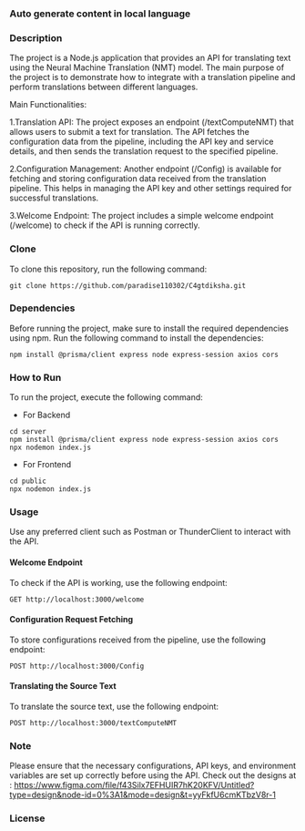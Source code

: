 ### Auto generate content in local language



### Description
The project is a Node.js application that provides an API for translating text using the Neural Machine Translation (NMT) model. The main purpose of the project is to demonstrate how to integrate with a translation pipeline and perform translations between different languages.

Main Functionalities:

1.Translation API: The project exposes an endpoint (/textComputeNMT) that allows users to submit a text for translation. The API fetches the configuration data from the pipeline, including the API key and service details, and then sends the translation request to the specified pipeline.

2.Configuration Management: Another endpoint (/Config) is available for fetching and storing configuration data received from the translation pipeline. This helps in managing the API key and other settings required for successful translations.

3.Welcome Endpoint: The project includes a simple welcome endpoint (/welcome) to check if the API is running correctly.

### Clone

To clone this repository, run the following command:

```
git clone https://github.com/paradise110302/C4gtdiksha.git
```

### Dependencies

Before running the project, make sure to install the required dependencies using npm. Run the following command to install the dependencies:

```
npm install @prisma/client express node express-session axios cors
```

### How to Run

To run the project, execute the following command:
- For Backend
```
cd server
npm install @prisma/client express node express-session axios cors
npx nodemon index.js
```
- For Frontend

```
cd public
npx nodemon index.js
```
### Usage

Use any preferred client such as Postman or ThunderClient to interact with the API.

#### Welcome Endpoint

To check if the API is working, use the following endpoint:

```
GET http://localhost:3000/welcome
```

#### Configuration Request Fetching

To store configurations received from the pipeline, use the following endpoint:

```
POST http://localhost:3000/Config
```

#### Translating the Source Text

To translate the source text, use the following endpoint:

```
POST http://localhost:3000/textComputeNMT
```

### Note

Please ensure that the necessary configurations, API keys, and environment variables are set up correctly before using the API.
Check out the designs at : https://www.figma.com/file/f43Silx7EFHUIR7hK20KFV/Untitled?type=design&node-id=0%3A1&mode=design&t=yyFkfU6cmKTbzV8r-1
### License


